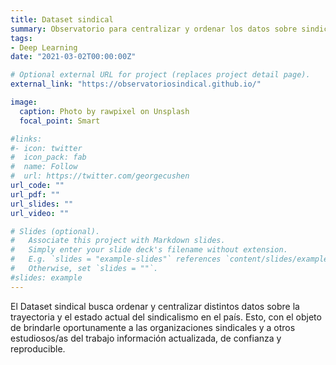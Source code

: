 ```yaml
---
title: Dataset sindical
summary: Observatorio para centralizar y ordenar los datos sobre sindicatos en Chile.
tags:
- Deep Learning
date: "2021-03-02T00:00:00Z"

# Optional external URL for project (replaces project detail page).
external_link: "https://observatoriosindical.github.io/"

image:
  caption: Photo by rawpixel on Unsplash
  focal_point: Smart

#links:
#- icon: twitter
#  icon_pack: fab
#  name: Follow
#  url: https://twitter.com/georgecushen
url_code: ""
url_pdf: ""
url_slides: ""
url_video: ""

# Slides (optional).
#   Associate this project with Markdown slides.
#   Simply enter your slide deck's filename without extension.
#   E.g. `slides = "example-slides"` references `content/slides/example-slides.md`.
#   Otherwise, set `slides = ""`.
#slides: example
---
```


El Dataset sindical busca ordenar y centralizar distintos datos sobre la trayectoria y el estado actual del sindicalismo en el país. Esto, con el objeto de brindarle oportunamente a las organizaciones sindicales y a otros estudiosos/as del trabajo información actualizada, de confianza y reproducible. 


